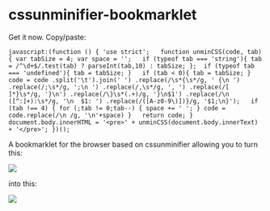 cssunminifier-bookmarklet
=========================

Get it now. Copy/paste:

```shell
javascript:(function () { 'use strict';   function unminCSS(code, tab) { var tabSize = 4; var space = '';   if (typeof tab === 'string'){ tab = /^\d+$/.test(tab) ? parseInt(tab,10) : tabSize; };  if (typeof tab === 'undefined'){ tab = tabSize; }   if (tab < 0){ tab = tabSize; }   code = code .split('\t').join(' ') .replace(/\s*{\s*/g, ' {\n ') .replace(/;\s*/g, ';\n ') .replace(/,\s*/g, ', ') .replace(/[ ]*}\s*/g, '}\n') .replace(/\}\s*(.+)/g, '}\n$1') .replace(/\n ([^:]+):\s*/g, '\n  $1: ') .replace(/([A-z0-9\)])}/g, '$1;\n}');   if (tab !== 4) { for (;tab != 0;tab--) { space += ' '; } code = code.replace(/\n /g, '\n'+space) }   return code; }   document.body.innerHTML = '<pre>' + unminCSS(document.body.innerText) + '</pre>'; })();
```

A bookmarklet for the browser based on cssunminifier allowing you to turn this:

![](http://i.imgur.com/x59Jyg0.png)

into this:

![](http://i.imgur.com/gTvjUBs.png)


